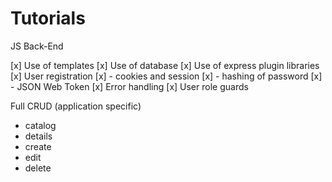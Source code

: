 # Tutorials
 JS Back-End


[x] Use of templates
[x] Use of database
[x] Use of express plugin libraries
[x] User registration 
[x]  - cookies and session
[x]  - hashing of password
[x]  - JSON Web Token
[x] Error handling
[x] User role guards

Full CRUD (application specific)
- catalog
- details
- create
- edit
- delete
